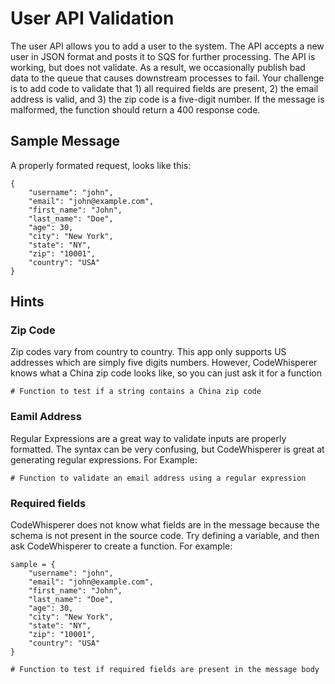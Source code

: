 # User API Validation

The user API allows you to add a user to the system. The API accepts a new user in JSON format and posts it to SQS for further processing. The API is working, but does not validate. As a result, we occasionally publish bad data to the queue that causes downstream processes to fail. Your challenge is to add code to validate that 1) all required fields are present, 2) the email address is valid, and 3) the zip code is a five-digit number. If the message is malformed, the function should return a 400 response code.

## Sample Message

A properly formated request, looks like this:

```
{
    "username": "john",
    "email": "john@example.com",
    "first_name": "John",
    "last_name": "Doe",
    "age": 30,
    "city": "New York",
    "state": "NY",
    "zip": "10001",
    "country": "USA"
}
```

## Hints 

### Zip Code

Zip codes vary from country to country. This app only supports US addresses which are simply five digits numbers. However, CodeWhisperer knows what a China zip code looks like, so you can just ask it for a function

```
# Function to test if a string contains a China zip code
```

### Eamil Address

Regular Expressions are a great way to validate inputs are properly formatted. The syntax can be very confusing, but CodeWhisperer is great at generating regular expressions. For Example: 

```
# Function to validate an email address using a regular expression
```

### Required fields

CodeWhisperer does not know what fields are in the message because the schema is not present in the source code. Try defining a variable, and then ask CodeWhisperer to create a function. For example: 

```
sample = {
    "username": "john",
    "email": "john@example.com",
    "first_name": "John",
    "last_name": "Doe",
    "age": 30,
    "city": "New York",
    "state": "NY",
    "zip": "10001",
    "country": "USA"
}

# Function to test if required fields are present in the message body
```
